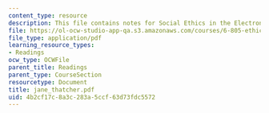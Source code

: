 ```yaml
---
content_type: resource
description: This file contains notes for Social Ethics in the Electronic Community.
file: https://ol-ocw-studio-app-qa.s3.amazonaws.com/courses/6-805-ethics-and-the-law-on-the-electronic-frontier-fall-2005/4b2cf17c8a3c283a5ccf63d73fdc5572_jane_thatcher.pdf
file_type: application/pdf
learning_resource_types:
- Readings
ocw_type: OCWFile
parent_title: Readings
parent_type: CourseSection
resourcetype: Document
title: jane_thatcher.pdf
uid: 4b2cf17c-8a3c-283a-5ccf-63d73fdc5572
---
```

